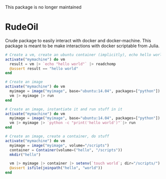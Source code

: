 This package is no longer maintained

# RudeOil

Crude package to easily interact with docker and docker-machine. This package is meant to be make
interactions with docker scriptable from Julia.

~~~julia
# Create a vm, create an ubuntu container (implicitly), echo hello world
activate("mymachine") do vm
  result = vm |> `echo "hello world"` |> readchomp
  @assert result == "hello world"
end

# Create an image
activate("mymachine") do vm
  myimage = image("myimage", base="ubuntu:14.04", packages=["python"])
  vm |> myimage |> run
end

# Create an image, instantiate it and run stuff in it
activate("mymachine") do vm
  myimage = image("myimage", base="ubuntu:14.04", packages=["python"])
  vm |> myimage |> `python -c "print('hello world')"`|> run
end

# Create an image, create a container, do stuff
activate("mymachine") do vm
  myimage = image("myimage", volume="/scripts")
  container = Container(volume=("hello", "/scripts"))
  mkdir("hello")

  vm |> myimage |> container |> setenv(`touch world`; dir="/scripts/") |> run
  @assert isfile(joinpath("hello", "world"))
end
~~~

